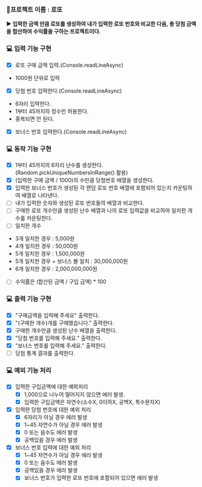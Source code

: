 ### 🚩프로젝트 이름 : 로또

**▶ 입력한 금액 만큼 로또를 생성하여 내가 입력한 로또 번호와 비교한 다음, 총 당첨 금액을 합산하여 수익률을 구하는 프로젝트이다.**

### 💻 입력 기능 구현

- [x] 로또 구매 금액 입력.(Console.readLineAsync)
- 1000원 단위로 입력
  <br/>
- [x] 당첨 번호 입력한다.(Console.readLineAsync)
- 6자리 입력한다.
- 1부터 45까지의 정수만 허용한다.
- 중복되면 안 된다.
  <br/>
- [x] 보너스 번호 입력한다.(Console.readLineAsync)

### 💻 동작 기능 구현

- [x] 1부터 45까지의 6자리 난수를 생성한다. (Random.pickUniqueNumbersInRange() 활용)
- [x] (입력한 구매 금액 / 1000)의 수만큼 당첨번호 배열을 생성한다.
- [x] 입력한 보너스 번호가 생성된 각 랜덤 로또 번호 배열에 포함되어 있는지 카운팅하여 배열로 나타낸다.
- [ ] 내가 입력한 숫자와 생성된 로또 번호들의 배열과 비교한다.
- [ ] 구매한 로또 개수만큼 생성된 난수 배열과 나의 로또 입력값을 비교하여 일치한 개수를 카운팅한다.
- [ ] 일치한 개수
- 3개 일치한 경우 : 5,000원
- 4개 일치한 경우 : 50,000원
- 5개 일치한 경우 : 1,500,000원
- 5개 일치한 경우 + 보너스 볼 일치 : 30,000,000원
- 6개 일치한 경우 : 2,000,000,000원
- [ ] 수익률은 (합산된 금액 / 구입 금액) \* 100

### 💻 출력 기능 구현

- [x] "구매금액을 입력해 주세요" 출력한다.
- [x] "(구매한 개수)개를 구매했습니다." 출력한다.
- [x] 구매한 개수만큼 생성된 난수 배열을 출력한다.
- [x] "당첨 번호를 입력해 주세요." 출력한다.
- [x] "보너스 번호를 입력해 주세요." 출력한다.
- [ ] 당첨 통계 결과를 출력한다.

### 💻 예외 기능 처리

- [x] 입력한 구입금액에 대한 예외처리
  - [x] 1,000으로 나누어 떨어지지 않으면 에러 발생.
  - [x] 입력한 구입금액은 자연수(소수X, 0이하X, 공백X, 특수문자X)
        <br/>
- [x] 입력한 당첨 번호에 대한 예외 처리
  - [x] 6자리가 아닐 경우 에러 발생
  - [x] 1~45 자연수가 아닐 경우 에러 발생
  - [x] 0 또는 음수도 에러 발생
  - [x] 공백있을 경우 에러 발생
        <br/>
- [x] 보너스 번호 입력에 대한 예외 처리
  - [x] 1~45 자연수가 아닐 경우 에러 발생
  - [x] 0 또는 음수도 에러 발생
  - [x] 공백있을 경우 에러 발생
  - [x] 보너스 번호가 입력한 로또 번호에 포함되어 있으면 에러 발생
